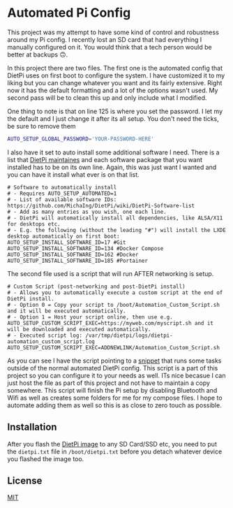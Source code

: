 # Automated Pi Config

This project was my attempt to have some kind of control and robustness around my Pi config. I recently lost an SD card that had everything I manually configured on it. You would think that a tech person would be better at backups 🙃.

In this project there are two files. The first one is the automated config that DietPi uses on first boot to configure the system. I have customized it to my liking but you can change whatever you want and its fairly extensive. Right now it has the default formatting and a lot of the options wasn't used. My second pass will be to clean this up and only include what I modified.

One thing to note is that on line 125 is where you set the password. I let my the default and I just change it after its all setup. You don't need the ticks, be sure to remove them

```bash
AUTO_SETUP_GLOBAL_PASSWORD='YOUR-PASSWORD-HERE'
```

I also have it set to auto install some additional software I need. There is a list that [DietPi maintaines](https://github.com/MichaIng/DietPi/wiki/DietPi-Software-list) and each software package that you want installed has to be on its own line. Again, this was just want I wanted and you can have it install what ever is on that list.

```
# Software to automatically install
# - Requires AUTO_SETUP_AUTOMATED=1
# - List of available software IDs: https://github.com/MichaIng/DietPi/wiki/DietPi-Software-list
# - Add as many entries as you wish, one each line.
# - DietPi will automatically install all dependencies, like ALSA/X11 for desktops etc.
# - E.g. the following (without the leading "#") will install the LXDE desktop automatically on first boot:
AUTO_SETUP_INSTALL_SOFTWARE_ID=17 #Git
AUTO_SETUP_INSTALL_SOFTWARE_ID=134 #Docker Compose
AUTO_SETUP_INSTALL_SOFTWARE_ID=162 #Docker
AUTO_SETUP_INSTALL_SOFTWARE_ID=185 #Portainer
```



The second file used is a script that will run AFTER networking is setup.

```
# Custom Script (post-networking and post-DietPi install)
# - Allows you to automatically execute a custom script at the end of DietPi install.
# - Option 0 = Copy your script to /boot/Automation_Custom_Script.sh and it will be executed automatically.
# - Option 1 = Host your script online, then use e.g. AUTO_SETUP_CUSTOM_SCRIPT_EXEC=https://myweb.com/myscript.sh and it will be downloaded and executed automatically.
# - Executed script log: /var/tmp/dietpi/logs/dietpi-automation_custom_script.log
AUTO_SETUP_CUSTOM_SCRIPT_EXEC=ADDNEWLINK/Automation_Custom_Script.sh
```
As you can see I have the script pointing to a [snippet](UPDATE) that runs some tasks outside of the normal automated DietPi config. This script is a part of this project so you can configure it to your needs as well. ITs nice becasue I can just host the file as part of this project and not have to maintain a copy somewhere. This script will finish the Pi setup by disabling Bluetooth and Wifi as well as creates some folders for me for my compose files. I hope to automate adding them as well so this is as close to zero touch as possible.


## Installation

After you flash the [DietPi image](https://dietpi.com/#home) to any SD Card/SSD etc, you need to put the ```dietpi.txt``` file in ```/boot/dietpi.txt``` before you detach whatever device you flashed the image too.

## License

[MIT](https://choosealicense.com/licenses/mit/)
